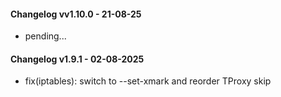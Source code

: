 #### Changelog vv1.10.0 - 21-08-25
- pending...

#### Changelog v1.9.1 - 02-08-2025
- fix(iptables): switch to --set-xmark and reorder TProxy skip